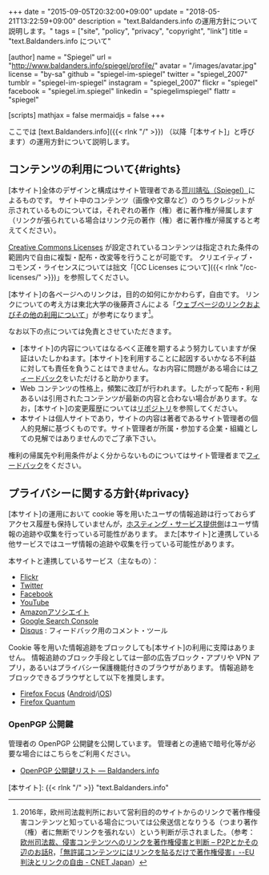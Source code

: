 +++
date = "2015-09-05T20:32:00+09:00"
update = "2018-05-21T13:22:59+09:00"
description = "text.Baldanders.info の運用方針について説明します。"
tags = ["site", "policy", "privacy", "copyright", "link"]
title = "text.Baldanders.info について"

[author]
  name      = "Spiegel"
  url       = "http://www.baldanders.info/spiegel/profile/"
  avatar    = "/images/avatar.jpg"
  license   = "by-sa"
  github    = "spiegel-im-spiegel"
  twitter   = "spiegel_2007"
  tumblr    = "spiegel-im-spiegel"
  instagram = "spiegel_2007"
  flickr    = "spiegel"
  facebook  = "spiegel.im.spiegel"
  linkedin  = "spiegelimspiegel"
  flattr    = "spiegel"

[scripts]
  mathjax = false
  mermaidjs = false
+++

ここでは [text.Baldanders.info]({{< rlnk "/" >}}) （以降「[本サイト]」と呼びます）の運用方針について説明します。

## コンテンツの利用について{#rights}

[本サイト]全体のデザインと構成はサイト管理者である[荒川靖弘（Spiegel）](http://www.baldanders.info/spiegel/profile/)によるものです。
サイト中のコンテンツ（画像や文章など）のうちクレジットが示されているものについては，それぞれの著作（権）者に著作権が帰属します（リンクが張られている場合はリンク元の著作（権）者に著作権が帰属すると考えてください）。

[Creative Commons Licenses](https://creativecommons.org/licenses/) が設定されているコンテンツは指定された条件の範囲内で自由に複製・配布・改変等を行うことが可能です。
クリエイティブ・コモンズ・ライセンスについては拙文「[CC Licenses について]({{< rlnk "/cc-licenses/" >}})」を参照してください。

[本サイト]の各ページへのリンクは，目的の如何にかかわらず，自由です。
リンクについての考え方は東北大学の後藤斉さんによる「[ウェブページのリンクおよびその他の利用について](http://www.sal.tohoku.ac.jp/~gothit/webpolicy.html)」が参考になります[^eu]。

[^eu]: 2016年，欧州司法裁判所において営利目的のサイトからのリンクで著作権侵害コンテンツと知っている場合については公衆送信となりうる（つまり著作（権）者に無断でリンクを張れない）という判断が示されました。（参考： [欧州司法裁、侵害コンテンツへのリンクを著作権侵害と判断 – P2Pとかその辺のお話R](http://p2ptk.org/copyright/553)，[「無許諾コンテンツにはリンクを貼るだけで著作権侵害」--EU判決とリンクの自由 - CNET Japan](http://japan.cnet.com/news/business/35088980/)）

なお以下の点については免責とさせていただきます。

- [本サイト]の内容についてはなるべく正確を期するよう努力していますが保証はいたしかねます。[本サイト]を利用することに起因するいかなる不利益に対しても責任を負うことはできません。なお内容に問題がある場合には[フィードバック](#feedback)をいただけると助かります。
- Web コンテンツの性格上，頻繁に改訂が行われます。したがって配布・利用あるいは引用されたコンテンツが最新の内容と合わない場合があります。なお，[本サイト]の変更履歴については[リポジトリ](https://github.com/spiegel-im-spiegel/spiegel-im-spiegel.github.io "spiegel-im-spiegel/spiegel-im-spiegel.github.io: text.Baldanders.info")を参照してください。
- 本サイトは個人サイトであり，サイトの内容は著者であるサイト管理者の個人的見解に基づくものです。サイト管理者が所属・参加する企業・組織としての見解ではありませんのでご了承下さい。

権利の帰属先や利用条件がよく分からないものについてはサイト管理者まで[フィードバック](#feedback)をください。

## プライバシーに関する方針{#privacy}

[本サイト]の運用において cookie 等を用いたユーザの情報追跡は行っておらずアクセス履歴も保持していませんが，[ホスティング・サービス提供側](https://pages.github.com/)はユーザ情報の追跡や収集を行っている可能性があります。
また[本サイト]と連携している他サービスではユーザ情報の追跡や収集を行っている可能性があります。

本サイトと連携しているサービス（主なもの）：

- [Flickr](https://www.flickr.com/)
- [Twitter](https://twitter.com/)
- [Facebook](https://www.facebook.com/)
- [YouTube](https://www.youtube.com/)
- [Amazonアソシエイト](https://affiliate.amazon.co.jp/)
- [Google Search Console](https://support.google.com/webmasters/answer/4559176)
- [Disqus](https://disqus.com/) : フィードバック用のコメント・ツール

Cookie 等を用いた情報追跡をブロックしても[本サイト]の利用に支障はありません。
情報追跡のブロック手段としては一部の広告ブロック・アプリや VPN アプリ，あるいはプライバシー保護機能付きのブラウザがあります。
情報追跡をブロックできるブラウザとして以下を推奨します。

- [Firefox Focus](https://support.mozilla.org/ja/kb/focus)  ([Android](https://play.google.com/store/apps/details?id=org.mozilla.focus)/[iOS](https://itunes.apple.com/app/id1055677337))
- [Firefox Quantum](https://www.mozilla.org/firefox/)

### OpenPGP 公開鍵

管理者の OpenPGP 公開鍵を公開しています。
管理者との連絡で暗号化等が必要な場合にはこちらをご利用ください。

- [OpenPGP 公開鍵リスト — Baldanders.info](http://www.baldanders.info/spiegel/pubkeys/)

[本サイト]: {{< rlnk "/" >}} "text.Baldanders.info"
